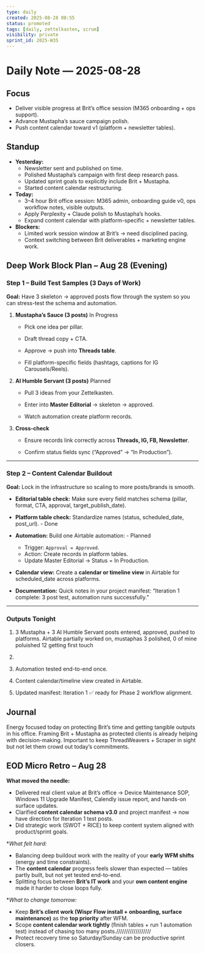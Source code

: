 ```yaml
---
type: daily
created: 2025-08-28 08:55
status: promoted
tags: [daily, zettelkasten, scrum]
visibility: private
sprint_id: 2025-W35
---
```



# Daily Note — 2025-08-28

## Focus
- Deliver visible progress at Brit’s office session (M365 onboarding + ops support).    
- Advance Mustapha’s sauce campaign polish.
- Push content calendar toward v1 (platform + newsletter tables).

## Standup

- **Yesterday:**
    - Newsletter sent and published on time.
    - Polished Mustapha’s campaign with first deep research pass.
    - Updated sprint goals to explicitly include Brit + Mustapha.
    - Started content calendar restructuring.
- **Today:**
    - 3–4 hour Brit office session: M365 admin, onboarding guide v0, ops workflow notes, visible outputs.
    - Apply Perplexity + Claude polish to Mustapha’s hooks.
    - Expand content calendar with platform-specific + newsletter tables.
- **Blockers:**
    - Limited work session window at Brit’s → need disciplined pacing.
    - Context switching between Brit deliverables + marketing engine work.
## Deep Work Block Plan – Aug 28 (Evening)

### **Step 1 – Build Test Samples (3 Days of Work)**

**Goal:** Have 3 skeleton → approved posts flow through the system so you can stress-test the schema and automation.

1. **Mustapha’s Sauce (3 posts)** In Progress
    
    - Pick one idea per pillar.
        
    - Draft thread copy + CTA.
        
    - Approve → push into **Threads table**.
        
    - Fill platform-specific fields (hashtags, captions for IG Carousels/Reels).
        
2. **AI Humble Servant (3 posts)** Planned
    
    - Pull 3 ideas from your Zettelkasten.
    
    - Enter into **Master Editorial** → skeleton → approved.
        
    - Watch automation create platform records.
        
3. **Cross-check**
    
    - Ensure records link correctly across **Threads, IG, FB, Newsletter**.
        
    - Confirm status fields sync (“Approved” → “In Production”).
        

---

### **Step 2 – Content Calendar Buildout**

**Goal:** Lock in the infrastructure so scaling to more posts/brands is smooth.

- **Editorial table check:** Make sure every field matches schema (pillar, format, CTA, approval, target_publish_date).
    
- **Platform table check:** Standardize names (status, scheduled_date, post_url). - Done
    
- **Automation:** Build one Airtable automation: - Planned
    - Trigger: `Approval = Approved`.
    - Action: Create records in platform tables.
    - Update Master Editorial → Status = In Production.
        
- **Calendar view:** Create a **calendar or timeline view** in Airtable for scheduled_date across platforms.
    
- **Documentation:** Quick notes in your project manifest: “Iteration 1 complete: 3 post test, automation runs successfully.”
    

---

### **Outputs Tonight**

1. 3 Mustapha + 3 AI Humble Servant posts entered, approved, pushed to platforms. Airtable partially worked on, mustaphas 3 polished, 0 of mine poluished
   12 getting first touch
2. 
    
3. Automation tested end-to-end once.
    
4. Content calendar/timeline view created in Airtable.
    
5. Updated manifest: Iteration 1 ✅ ready for Phase 2 workflow alignment.

## Journal

Energy focused today on protecting Brit’s time and getting tangible outputs in his office. Framing Brit + Mustapha as protected clients is already helping with decision-making. Important to keep ThreadWeavers + Scraper in sight but not let them crowd out today’s commitments.

## EOD Micro Retro – Aug 28
**What moved the needle:**
- Delivered real client value at Brit’s office → Device Maintenance SOP, Windows 11 Upgrade Manifest, Calendly issue report, and hands-on surface updates.
- Clarified **content calendar schema v3.0** and project manifest → now have direction for Iteration 1 test posts.
- Did strategic work (SWOT + RICE) to keep content system aligned with product/sprint goals.
    

**What felt hard:*
- Balancing deep buildout work with the reality of your **early WFM shifts** (energy and time constraints).
- The **content calendar** progress feels slower than expected — tables partly built, but not yet tested end-to-end.
- Splitting focus between **Brit’s IT work** and your **own content engine** made it harder to close loops fully.
    

**What to change tomorrow:*
- Keep **Brit’s client work (Wispr Flow install + onboarding, surface maintenance)** as the **top priority** after WFM.
- Scope **content calendar work tightly** (finish tables + run 1 automation test) instead of chasing too many posts.//////////////////
- Protect recovery time so Saturday/Sunday can be productive sprint closers.